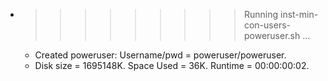 * >>>>>>>>> Running inst-min-con-users-poweruser.sh ...
  * Created poweruser: Username/pwd = poweruser/poweruser.
  * Disk size = 1695148K. Space Used = 36K. Runtime = 00:00:00:02.
